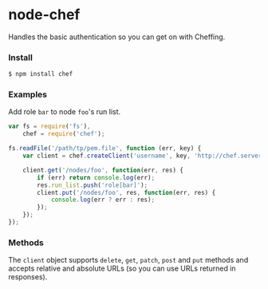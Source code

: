 node-chef
=========

Handles the basic authentication so you can get on with Cheffing.

### Install

~~~sh
$ npm install chef
~~~

### Examples

Add role `bar` to node `foo`'s run list.

~~~javascript
var fs = require('fs'),
    chef = require('chef');

fs.readFile('/path/tp/pem.file', function (err, key) {
    var client = chef.createClient('username', key, 'http://chef.server.com:4000');

    client.get('/nodes/foo', function(err, res) {
        if (err) return console.log(err);
        res.run_list.push('role[bar]');
        client.put('/nodes/foo', res, function(err, res) {
            console.log(err ? err : res);
        });
    });
});
~~~

### Methods

The `client` object supports `delete`, `get`, `patch`, `post` and `put` methods and
accepts relative and absolute URLs (so you can use URLs returned in responses).
